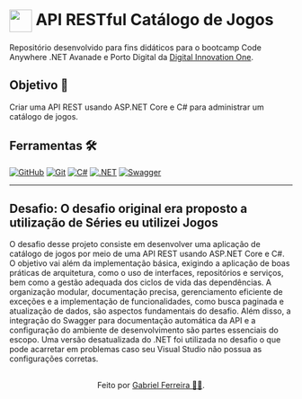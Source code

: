 <h1>
    <a href="https://www.dio.me/">
     <img align="center" width="40px" src="https://hermes.digitalinnovation.one/assets/diome/logo-minimized.png"></a>
    <span> API RESTful Catálogo de Jogos</span>
</h1>

Repositório desenvolvido para fins didáticos para o bootcamp Code Anywhere .NET Avanade e Porto Digital da [Digital Innovation One](https://www.dio.me/).

## Objetivo 🎯
Criar uma API REST usando ASP.NET Core e C# para administrar um catálogo de jogos.
## Ferramentas 🛠️
[![GitHub](https://img.shields.io/badge/GitHub-000?style=for-the-badge&logo=github&logoColor=30A3DC)](https://docs.github.com/)
[![Git](https://img.shields.io/badge/Git-000?style=for-the-badge&logo=git&logoColor=E94D5F)](https://git-scm.com/doc)
[![C#](https://img.shields.io/badge/C%23-239120?style=for-the-badge&logo=c-sharp&logoColor=white)](https://git-scm.com/doc)
[![.NET](https://img.shields.io/badge/.NET-512BD4?style=for-the-badge&logo=dotnet&logoColor=white)](https://git-scm.com/doc)
[![Swagger](https://img.shields.io/badge/Swagger-85EA2D?style=for-the-badge&logo=Swagger&logoColor=white)](https://git-scm.com/doc)



---
##  Desafio: O desafio original era proposto a utilização de Séries eu utilizei Jogos


O desafio desse projeto consiste em desenvolver uma aplicação de catálogo de jogos por meio de uma API REST usando ASP.NET Core e C#. O objetivo vai além da implementação básica, exigindo a aplicação de boas práticas de arquitetura, como o uso de interfaces, repositórios e serviços, bem como a gestão adequada dos ciclos de vida das dependências. A organização modular, documentação precisa, gerenciamento eficiente de exceções e a implementação de funcionalidades, como busca paginada e atualização de dados, são aspectos fundamentais do desafio. Além disso, a integração do Swagger para documentação automática da API e a configuração do ambiente de desenvolvimento são partes essenciais do escopo.
Uma versão desatualizada do .NET foi utilizada no desafio o que pode acarretar em problemas caso seu Visual Studio não possua as configurações corretas.

##
<div align="center">Feito por <a href="https://github.com/GabrielBhain">Gabriel Ferreira 🕵🏻</a>.</div>
